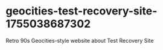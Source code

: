 # geocities-test-recovery-site-1755038687302
Retro 90s Geocities-style website about Test Recovery Site
